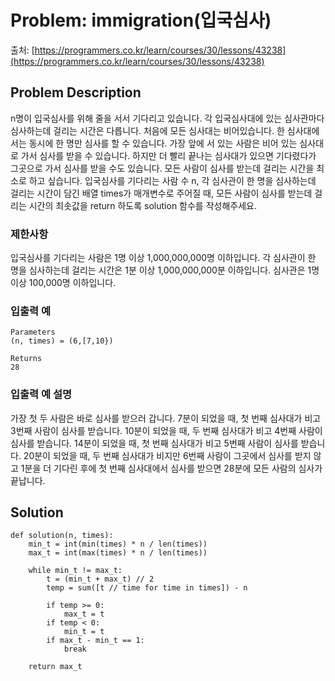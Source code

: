 # Problem: immigration(입국심사)
출처: [https://programmers.co.kr/learn/courses/30/lessons/43238](https://programmers.co.kr/learn/courses/30/lessons/43238)

## Problem Description
n명이 입국심사를 위해 줄을 서서 기다리고 있습니다.
각 입국심사대에 있는 심사관마다 심사하는데 걸리는 시간은 다릅니다.
처음에 모든 심사대는 비어있습니다.
한 심사대에서는 동시에 한 명만 심사를 할 수 있습니다.
가장 앞에 서 있는 사람은 비어 있는 심사대로 가서 심사를 받을 수 있습니다.
하지만 더 빨리 끝나는 심사대가 있으면 기다렸다가 그곳으로 가서 심사를 받을 수도 있습니다.
모든 사람이 심사를 받는데 걸리는 시간을 최소로 하고 싶습니다.
입국심사를 기다리는 사람 수 n, 각 심사관이 한 명을 심사하는데 걸리는 시간이 담긴 배열 times가 매개변수로 주어질 때,
모든 사람이 심사를 받는데 걸리는 시간의 최솟값을 return 하도록 solution 함수를 작성해주세요.

### 제한사항
입국심사를 기다리는 사람은 1명 이상 1,000,000,000명 이하입니다.
각 심사관이 한 명을 심사하는데 걸리는 시간은 1분 이상 1,000,000,000분 이하입니다.
심사관은 1명 이상 100,000명 이하입니다.


### 입출력 예
    Parameters
    (n, times) = (6,[7,10})

    Returns
    28

### 입출력 예 설명
가장 첫 두 사람은 바로 심사를 받으러 갑니다.
7분이 되었을 때, 첫 번째 심사대가 비고 3번째 사람이 심사를 받습니다.
10분이 되었을 때, 두 번째 심사대가 비고 4번째 사람이 심사를 받습니다.
14분이 되었을 때, 첫 번째 심사대가 비고 5번째 사람이 심사를 받습니다.
20분이 되었을 때, 두 번째 심사대가 비지만 6번째 사람이 그곳에서 심사를 받지 않고 1분을 더 기다린 후에 첫 번째 심사대에서 심사를 받으면 28분에 모든 사람의 심사가 끝납니다.


## Solution
    def solution(n, times):
        min_t = int(min(times) * n / len(times))
        max_t = int(max(times) * n / len(times))

        while min_t != max_t:
            t = (min_t + max_t) // 2
            temp = sum([t // time for time in times]) - n

            if temp >= 0:
                max_t = t
            if temp < 0:
                min_t = t
            if max_t - min_t == 1:
                break

        return max_t
 
